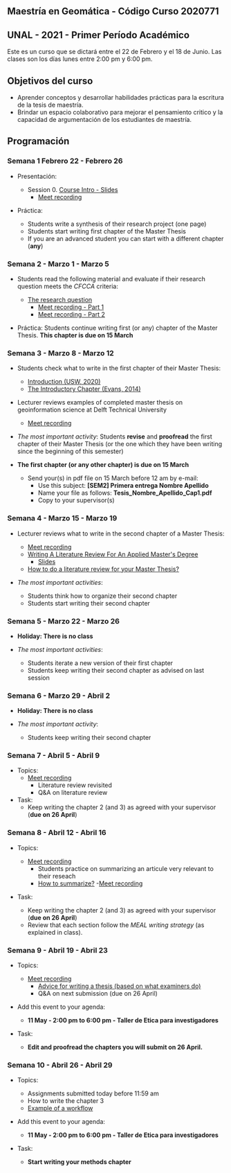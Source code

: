 ## Maestría en Geomática -   Código Curso 2020771
## UNAL - 2021 - Primer Período Académico 

Este es un curso que se dictará entre el  22 de Febrero y el 18 de Junio.
Las clases son los días lunes  entre 2:00 pm y 6:00 pm.

## Objetivos del curso

- Aprender conceptos y desarrollar habilidades prácticas para la escritura de la tesis de maestría.
- Brindar un espacio colaborativo para mejorar el pensamiento critico y la capacidad de argumentación de los estudiantes de maestría.

## Programación

### Semana 1  Febrero 22 - Febrero 26 

- Presentación:
  - Session 0.  [Course Intro - Slides](https://ials.github.com/seminario/sem_S0.html)
    - [Meet recording](https://drive.google.com/file/d/1VgBHsdrNbn15tiEuukpVEdlLw9DDbSw3/view?usp=sharing)
 
- Práctica:
  - Students write a synthesis of their research project (one page)
  - Students start writing first chapter of the Master Thesis
  - If you are an advanced student you can start with a different chapter (**any**)

### Semana 2 -  Marzo 1 - Marzo 5

- Students read the following material and evaluate if their research question meets the *CFCCA* criteria:
  - [The research question](https://libguides.msvu.ca/c.php?g=707361&p=5034449#s-lg-box-15836684)
    - [Meet recording - Part 1](https://drive.google.com/file/d/1mWr9DNYYSv4SL-gmRdhcewjvrpZv5MSt/view?usp=sharing)
    - [Meet recording - Part 2](https://drive.google.com/file/d/1WXDWFXB7Jb6fN5WATCgl4ueZxewMT968/view?usp=sharing)

  
- Práctica:
  Students continue writing first (or any) chapter of the Master Thesis. **This chapter is due on 15 March**
 
### Semana 3 - Marzo 8 - Marzo 12

- Students check  what to write in the first chapter of their Master Thesis:
  - [Introduction (USW, 2020)](https://student.unsw.edu.au/introductions)
  - [The Introductory Chapter (Evans, 2014)](https://drive.google.com/file/d/17vNf_QX6Fh-yfVzO3u-5sZc3gN5KS4D_/view?usp=sharing)

- Lecturer reviews examples of completed master thesis on geoinformation science  at Delft Technical University
  - [Meet recording](https://drive.google.com/file/d/1VZoUMKFUxDi_pGx_A3DZJhzjAPldMV0Z/view?usp=sharing)

- *The most important activity*:
  Students **revise** and **proofread** the first chapter of their Master Thesis  (or the one which they have been writing since the beginning of this semester)

- **The first chapter (or any other chapter) is due on 15 March**
  - Send your(s) in pdf file on 15 March before 12 am  by e-mail:
    - Use this subject: **[SEM2]  Primera entrega  Nombre Apellido**
    - Name your file as follows:  **Tesis_Nombre_Apellido_Cap1.pdf**
    - Copy to your supervisor(s)
  
### Semana 4 - Marzo 15 - Marzo 19

- Lecturer reviews what to write in the second chapter of a Master Thesis:
  - [Meet recording](https://drive.google.com/file/d/14btD-ltcvYXnffsAMTHo8vXjnMI2nlh_/view?usp=sharing)
  - [Writing A Literature Review For An Applied Master's Degree](https://repository.upenn.edu/cgi/viewcontent.cgi?article=1022&context=od_working_papers)
    - [Slides](https://drive.google.com/file/d/1S9Unijk4A9EruMZLmyI8qxph_eHIL6uc/view?usp=sharing) 
  - [How to do a literature review for your Master Thesis?](https://www.unil.ch/hec/files/live/sites/hec/files/doc/master/mscis/how-to-do-a-literature-review-for-your-master-thesis.pdf)
  
- *The most important activities*:
  - Students think how to organize their second chapter
  - Students start writing their second chapter
  
### Semana 5 - Marzo 22 - Marzo 26

- **Holiday: There is no class** 

- *The most important activities*:
  - Students iterate a new version of their first chapter
  - Students keep writing their second chapter as advised on last session


### Semana 6 - Marzo 29 - Abril 2

- **Holiday: There is no class** 

- *The most important activity*:
  - Students keep writing their second chapter 

### Semana 7 - Abril 5 - Abril 9

- Topics: 
  - [Meet recording](https://drive.google.com/file/d/1ahjufT3FXtDetb4-Q7g6BixMb6xrc_TN/view?usp=sharing)
    -	Literature review revisited
    -	Q&A on literature review
- Task:
  -	Keep writing the chapter 2 (and 3) as agreed with your supervisor (**due on 26 April**)

### Semana 8 - Abril 12 - Abril 16

- Topics: 
  - [Meet recording](https://drive.google.com/file/d/16L6c8O4bo7LeK61frjn2WZ7chIFNX_29/view?usp=sharing)
    -	Students practice on summarizing an articule very relevant to their reseach
    -	[How to summarize?](https://drive.google.com/file/d/1BgdsWxtgl-gBCccpd-fBTKJjFGQ0tXCf/view?usp=sharing)
      -[Meet recording](https://drive.google.com/file/d/1kVvBZCxTsMpwU_-N7mSRfYTLWE_uP7LJ/view?usp=sharing)
   
- Task:
  -	Keep writing the chapter 2 (and 3) as agreed with your supervisor (**due on 26 April**)
  -	Review that each section follow the *MEAL writing strategy* (as explained in class).

### Semana 9 - Abril 19 - Abril 23

- Topics: 
  - [Meet recording]()
    -	[Advice for writing a thesis (based on what examiners do)](https://www.tandfonline.com/doi/full/10.1080/23265507.2017.1300862)
    -	Q&A on next submission (due on 26 April)

- Add this event to your agenda:
  - **11 May -  2:00 pm to 6:00 pm -  Taller de Etica para investigadores**
  
- Task:
  -	**Edit and proofread the chapters you will submit on 26 April.**

### Semana 10 - Abril 26 - Abril 29

- Topics: 
  - Assignments submitted today before 11:59 am
  - How to write the chapter 3
  - [Example of a workflow](https://drive.google.com/drive/u/0/folders/1AJYdjFOuyRWCpGsckXBVaF5kAx7H4DAa)

- Add this event to your agenda:
  - **11 May -  2:00 pm to 6:00 pm -  Taller de Etica para investigadores**
  
- Task:
  -	**Start writing your methods chapter**


